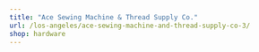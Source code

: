 ```yaml
---
title: "Ace Sewing Machine & Thread Supply Co."
url: /los-angeles/ace-sewing-machine-and-thread-supply-co-3/
shop: hardware
---
```

